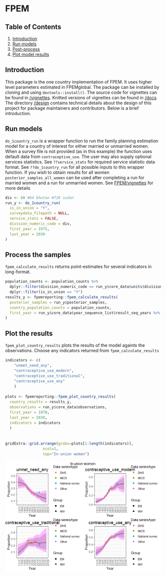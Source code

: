 FPEM
================

## Table of Contents

1.  [Introduction](#intro)
2.  [Run models](#run)
3.  [Post-process](#post-process)
4.  [Plot model results](#plot)

## <a name="intro"></a>

## Introduction

This package is the one country implementation of FPEM. It uses higher
level parameters estimated in FPEMglobal. The package can be installed
by cloning and using `devtools::install()`. The source code for
vignettes can be found in
[/vignettes](https://github.com/FPRgroup/FPEMcountry/tree/master/vignettes).
Knitted versions of vignettes can be found in
[/docs](https://github.com/FPRgroup/FPEMcountry/tree/master/docs). The
directory [/design](https://github.com/FPRgroup/FPEM/tree/master/design)
contains technical details about the design of this project for package
maintainers and contributors. Below is a brief introduction.

## <a name="run"></a>

## Run models

`do_1country_run` is a wrapper function to run the family planning
estimation model for a country of interest for either married or
unmarried women. When a survey file is not provided (as in this example)
the function uses default data from `contraceptive_use`. The user may
also supply optional services statistics. See `??service_stats` for
required service statistic data format. See `??do_1country_run` for all
possible inputs to this wrapper function. If you wish to obtain results
for all women `posterior_samples_all_women` can be used after completing
a run for married women and a run for unmarried women. See
[FPEM/vignettes](https://github.com/FPRgroup/FPEMcountry/vignettes) for
more details

``` r
div <- 68 #64 bhutan #728 sudan
run_y <- do_1country_run(
  is_in_union = "Y",
  surveydata_filepath = NULL,
  service_stats = FALSE,
  division_numeric_code = div,
  first_year = 1975,
  last_year = 2030
)
```

## <a name="post-process"></a>

## Process the samples

`fpem_calculate_results` returns point-estimates for several indicators
in long-format.

``` r
population_counts <- population_counts %>%
  dplyr::filter(division_numeric_code == run_y$core_data$units$division_numeric_code) %>%
  dplyr::filter(is_in_union == "Y")
results_y <- fpemreporting::fpem_calculate_results(
  posterior_samples = run_y$posterior_samples,
  country_population_counts = population_counts,
  first_year = run_y$core_data$year_sequence_list$result_seq_years %>% min()
)
```

## <a name="plot"></a>

## Plot the results

`fpem_plot_country_results` plots the results of the model againts the
observations. Choose any indicators returned from
`fpem_calculate_results`

``` r
indicators <- c(
    "unmet_need_any",
    "contraceptive_use_modern",
    "contraceptive_use_traditional",
    "contraceptive_use_any"
    )

plots <- fpemreporting::fpem_plot_country_results(
  country_results = results_y,
  observations = run_y$core_data$observations,
  first_year = 1970,
  last_year = 2030,
  indicators = indicators
  )


gridExtra::grid.arrange(grobs=plots[1:length(indicators)],
                 ncol=2,
                 top="In-union women")
```

![](README_files/figure-gfm/unnamed-chunk-4-1.png)<!-- -->
